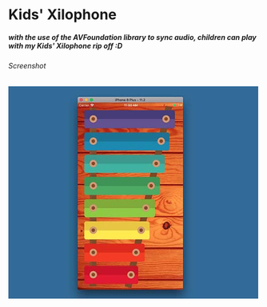 # Kids' Xilophone
##### with the use of the AVFoundation library to sync audio, children can play with my Kids' Xilophone  rip off :D
###### Screenshot
![Screenshot](Xilophone.jpg)
